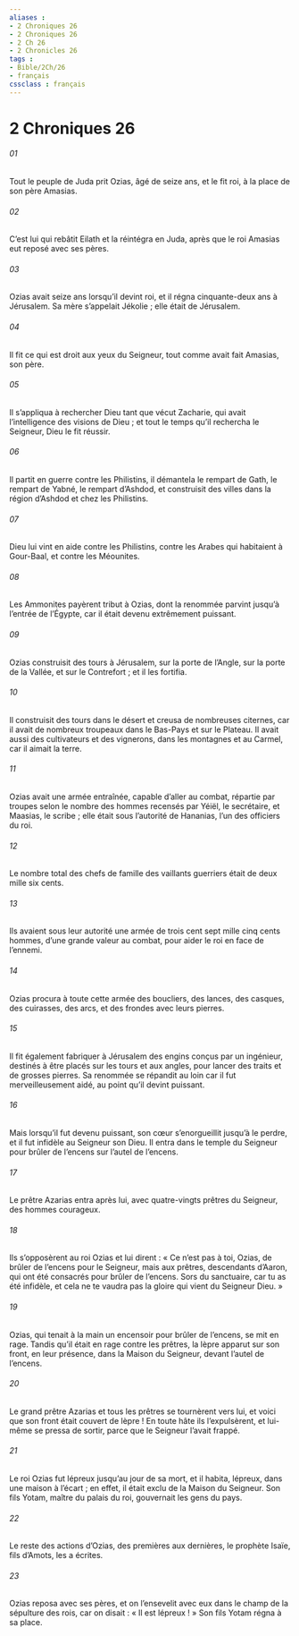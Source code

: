 ```yaml
---
aliases : 
- 2 Chroniques 26
- 2 Chroniques 26
- 2 Ch 26
- 2 Chronicles 26
tags : 
- Bible/2Ch/26
- français
cssclass : français
---
```


# 2 Chroniques 26

###### 01
Tout le peuple de Juda prit Ozias, âgé de seize ans, et le fit roi, à la place de son père Amasias.
###### 02
C’est lui qui rebâtit Eilath et la réintégra en Juda, après que le roi Amasias eut reposé avec ses pères.
###### 03
Ozias avait seize ans lorsqu’il devint roi, et il régna cinquante-deux ans à Jérusalem. Sa mère s’appelait Jékolie ; elle était de Jérusalem.
###### 04
Il fit ce qui est droit aux yeux du Seigneur, tout comme avait fait Amasias, son père.
###### 05
Il s’appliqua à rechercher Dieu tant que vécut Zacharie, qui avait l’intelligence des visions de Dieu ; et tout le temps qu’il rechercha le Seigneur, Dieu le fit réussir.
###### 06
Il partit en guerre contre les Philistins, il démantela le rempart de Gath, le rempart de Yabné, le rempart d’Ashdod, et construisit des villes dans la région d’Ashdod et chez les Philistins.
###### 07
Dieu lui vint en aide contre les Philistins, contre les Arabes qui habitaient à Gour-Baal, et contre les Méounites.
###### 08
Les Ammonites payèrent tribut à Ozias, dont la renommée parvint jusqu’à l’entrée de l’Égypte, car il était devenu extrêmement puissant.
###### 09
Ozias construisit des tours à Jérusalem, sur la porte de l’Angle, sur la porte de la Vallée, et sur le Contrefort ; et il les fortifia.
###### 10
Il construisit des tours dans le désert et creusa de nombreuses citernes, car il avait de nombreux troupeaux dans le Bas-Pays et sur le Plateau. Il avait aussi des cultivateurs et des vignerons, dans les montagnes et au Carmel, car il aimait la terre.
###### 11
Ozias avait une armée entraînée, capable d’aller au combat, répartie par troupes selon le nombre des hommes recensés par Yéiël, le secrétaire, et Maasias, le scribe ; elle était sous l’autorité de Hananias, l’un des officiers du roi.
###### 12
Le nombre total des chefs de famille des vaillants guerriers était de deux mille six cents.
###### 13
Ils avaient sous leur autorité une armée de trois cent sept mille cinq cents hommes, d’une grande valeur au combat, pour aider le roi en face de l’ennemi.
###### 14
Ozias procura à toute cette armée des boucliers, des lances, des casques, des cuirasses, des arcs, et des frondes avec leurs pierres.
###### 15
Il fit également fabriquer à Jérusalem des engins conçus par un ingénieur, destinés à être placés sur les tours et aux angles, pour lancer des traits et de grosses pierres. Sa renommée se répandit au loin car il fut merveilleusement aidé, au point qu’il devint puissant.
###### 16
Mais lorsqu’il fut devenu puissant, son cœur s’enorgueillit jusqu’à le perdre, et il fut infidèle au Seigneur son Dieu. Il entra dans le temple du Seigneur pour brûler de l’encens sur l’autel de l’encens.
###### 17
Le prêtre Azarias entra après lui, avec quatre-vingts prêtres du Seigneur, des hommes courageux.
###### 18
Ils s’opposèrent au roi Ozias et lui dirent : « Ce n’est pas à toi, Ozias, de brûler de l’encens pour le Seigneur, mais aux prêtres, descendants d’Aaron, qui ont été consacrés pour brûler de l’encens. Sors du sanctuaire, car tu as été infidèle, et cela ne te vaudra pas la gloire qui vient du Seigneur Dieu. »
###### 19
Ozias, qui tenait à la main un encensoir pour brûler de l’encens, se mit en rage. Tandis qu’il était en rage contre les prêtres, la lèpre apparut sur son front, en leur présence, dans la Maison du Seigneur, devant l’autel de l’encens.
###### 20
Le grand prêtre Azarias et tous les prêtres se tournèrent vers lui, et voici que son front était couvert de lèpre ! En toute hâte ils l’expulsèrent, et lui-même se pressa de sortir, parce que le Seigneur l’avait frappé.
###### 21
Le roi Ozias fut lépreux jusqu’au jour de sa mort, et il habita, lépreux, dans une maison à l’écart ; en effet, il était exclu de la Maison du Seigneur. Son fils Yotam, maître du palais du roi, gouvernait les gens du pays.
###### 22
Le reste des actions d’Ozias, des premières aux dernières,
le prophète Isaïe, fils d’Amots, les a écrites.
###### 23
Ozias reposa avec ses pères,
et on l’ensevelit avec eux
dans le champ de la sépulture des rois,
car on disait : « Il est lépreux ! »
Son fils Yotam régna à sa place.
